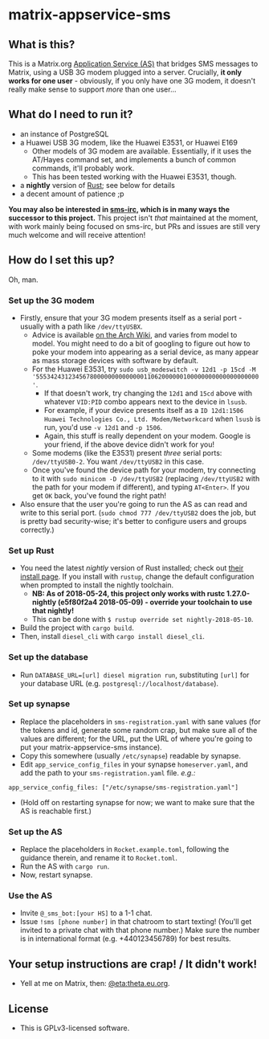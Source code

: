 # matrix-appservice-sms

## What is this?

This is a Matrix.org [Application Service (AS)](https://matrix.org/docs/spec/application_service/unstable.html) that bridges SMS messages
to Matrix, using a USB 3G modem plugged into a server. Crucially, **it only works for one user** - obviously, if you only have one 3G modem,
it doesn't really make sense to support *more* than one user...

## What do I need to run it?

- an instance of PostgreSQL
- a Huawei USB 3G modem, like the Huawei E3531, or Huawei E169
  - Other models of 3G modem are available. Essentially, if it uses the AT/Hayes command set, and implements a bunch of common
    commands, it'll probably work.
  - This has been tested working with the Huawei E3531, though.
- a **nightly** version of [Rust](http://rust-lang.org/); see below for details
- a decent amount of patience ;p

**You may also be interested in [sms-irc](https://github.com/eeeeeta/sms-irc), which is in many ways the successor to this project.**
This project isn't *that* maintained at the moment, with work mainly being focused on sms-irc, but PRs and issues are still very much welcome
and will receive attention!

## How do I set this up?

Oh, man.

### Set up the 3G modem

- Firstly, ensure that your 3G modem presents itself as a serial port - usually with a path like `/dev/ttyUSBX`.
  - Advice is available [on the Arch Wiki](https://wiki.archlinux.org/index.php/USB_3G_Modem), and varies from model to model. You
    might need to do a bit of googling to figure out how to poke your modem into appearing as a serial device, as many appear as
    mass storage devices with software by default.
  - For the Huawei E3531, try `sudo usb_modeswitch -v 12d1 -p 15cd -M '55534243123456780000000000000011062000000100000000000000000000'`.
    - If that doesn't work, try changing the `12d1` and `15cd` above with whatever `VID:PID` combo appears next to the device in `lsusb`.
    - For example, if your device presents itself as a `ID 12d1:1506 Huawei Technologies Co., Ltd. Modem/Networkcard` when `lsusb` is run,
      you'd use `-v 12d1` and `-p 1506`.
    - Again, this stuff is really dependent on your modem. Google is your friend, if the above device didn't work for you!
  - Some modems (like the E3531) present *three* serial ports: `/dev/ttyUSB0-2`. You want `/dev/ttyUSB2` in this case.
  - Once you've found the device path for your modem, try connecting to it with `sudo minicom -D /dev/ttyUSB2` (replacing `/dev/ttyUSB2`
    with the path for your modem if different), and typing `AT<Enter>`. If you get `OK` back, you've found the right path!
- Also ensure that the user you're going to run the AS as can read and write to this serial port. (`sudo chmod 777 /dev/ttyUSB2` does the job,
  but is pretty bad security-wise; it's better to configure users and groups correctly.)

### Set up Rust

- You need the latest *nightly* version of Rust installed; check out [their install page](https://www.rust-lang.org/en-US/install.html).
  If you install with `rustup`, change the default configuration when prompted to install the nightly toolchain.
  - **NB: As of 2018-05-24, this project only works with rustc 1.27.0-nightly (e5f80f2a4 2018-05-09) - override your toolchain to use that nightly!**
  - This can be done with `$ rustup override set nightly-2018-05-10`.
- Build the project with `cargo build`.
- Then, install `diesel_cli` with `cargo install diesel_cli`.

### Set up the database

- Run `DATABASE_URL=[url] diesel migration run`, substituting `[url]` for your database URL (e.g. `postgresql://localhost/database`).

### Set up synapse

- Replace the placeholders in `sms-registration.yaml` with sane values (for the tokens and id, generate some random crap, but make sure
  all of the values are different; for the URL, put the URL of where you're going to put your matrix-appservice-sms instance).
- Copy this somewhere (usually `/etc/synapse`) readable by synapse.
- Edit `app_service_config_files` in your synapse `homeserver.yaml`, and add the path to your `sms-registration.yaml` file. *e.g.:*

```
app_service_config_files: ["/etc/synapse/sms-registration.yaml"]
```

- (Hold off on restarting synapse for now; we want to make sure that the AS is reachable first.)

### Set up the AS

- Replace the placeholders in `Rocket.example.toml`, following the guidance therein, and rename it to `Rocket.toml`.
- Run the AS with `cargo run`.
- Now, restart synapse.

### Use the AS

- Invite `@_sms_bot:[your HS]` to a 1-1 chat.
- Issue `!sms [phone number]` in that chatroom to start texting! (You'll get invited to a private chat with that phone number.) Make sure the number is
  in international format (e.g. +440123456789) for best results.

## Your setup instructions are crap! / It didn't work!

- Yell at me on Matrix, then: [@eta:theta.eu.org](https://matrix.to/#/@eta:theta.eu.org).

## License

- This is GPLv3-licensed software.
